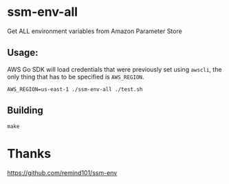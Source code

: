 # ssm-env-all
Get ALL environment variables from Amazon Parameter Store


## Usage:

AWS Go SDK will load credentials that were previously set using `awscli`, the only
thing that has to be specified is `AWS_REGION`.

`AWS_REGION=us-east-1 ./ssm-env-all ./test.sh`


## Building


`make`


# Thanks

https://github.com/remind101/ssm-env
